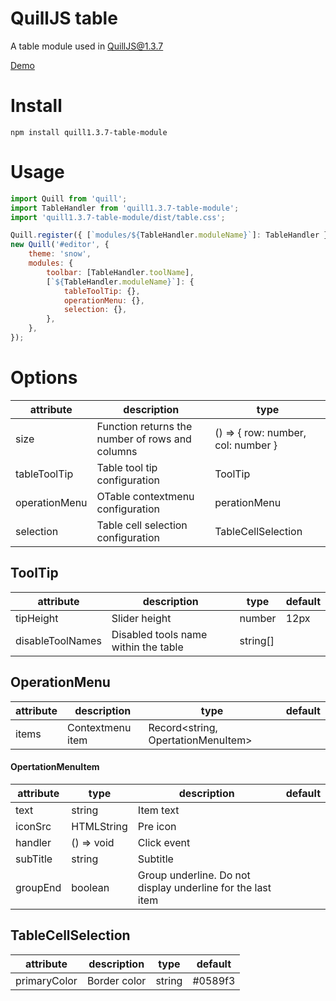 # QuillJS table

A table module used in QuillJS@1.3.7

[Demo](https://zzxming.github.io/quill-table/demo/index.html)

# Install

```
npm install quill1.3.7-table-module
```

# Usage

```javascript
import Quill from 'quill';
import TableHandler from 'quill1.3.7-table-module';
import 'quill1.3.7-table-module/dist/table.css';

Quill.register({ [`modules/${TableHandler.moduleName}`]: TableHandler }, true);
new Quill('#editor', {
    theme: 'snow',
    modules: {
        toolbar: [TableHandler.toolName],
        [`${TableHandler.moduleName}`]: {
            tableToolTip: {},
            operationMenu: {},
            selection: {},
        },
    },
});
```

# Options

| attribute     | description                                     | type                               |
| ------------- | ----------------------------------------------- | ---------------------------------- |
| size          | Function returns the number of rows and columns | () => { row: number, col: number } |
| tableToolTip  | Table tool tip configuration                    | ToolTip                            |
| operationMenu | OTable contextmenu configuration                | perationMenu                       |
| selection     | Table cell selection configuration              | TableCellSelection                 |

## ToolTip

| attribute        | description                          | type     | default |
| ---------------- | ------------------------------------ | -------- | ------- |
| tipHeight        | Slider height                        | number   | 12px    |
| disableToolNames | Disabled tools name within the table | string[] |         |

## OperationMenu

| attribute | description      | type                               | default |
| --------- | ---------------- | ---------------------------------- | ------- |
| items     | Contextmenu item | Record<string, OpertationMenuItem> |         |

#### OpertationMenuItem

| attribute | type       | description                                                 | default |
| --------- | ---------- | ----------------------------------------------------------- | ------- |
| text      | string     | Item text                                                   |         |
| iconSrc   | HTMLString | Pre icon                                                    |         |
| handler   | () => void | Click event                                                 |         |
| subTitle  | string     | Subtitle                                                    |         |
| groupEnd  | boolean    | Group underline. Do not display underline for the last item |         |

## TableCellSelection

| attribute    | description  | type   | default |
| ------------ | ------------ | ------ | ------- |
| primaryColor | Border color | string | #0589f3 |
